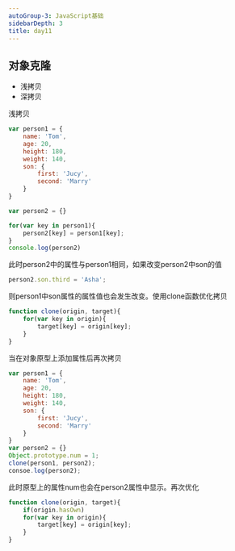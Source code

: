 ```yaml
---
autoGroup-3: JavaScript基础
sidebarDepth: 3
title: day11
---
```


## 对象克隆
- 浅拷贝
- 深拷贝
  
浅拷贝
```js
var person1 = {
    name: 'Tom',
    age: 20,
    height: 180,
    weight: 140,
    son: {
        first: 'Jucy',
        second: 'Marry'
    }
}

var person2 = {}

for(var key in person1){
    person2[key] = person1[key];
}
console.log(person2)
```
此时person2中的属性与person1相同，如果改变person2中son的值
```js
person2.son.third = 'Asha';
```
则person1中son属性的属性值也会发生改变。使用clone函数优化拷贝
```js
function clone(origin, target){
    for(var key in origin){
        target[key] = origin[key];
    }
}
```
当在对象原型上添加属性后再次拷贝
```js
var person1 = {
    name: 'Tom',
    age: 20,
    height: 180,
    weight: 140,
    son: {
        first: 'Jucy',
        second: 'Marry'
    }
}
var person2 = {}
Object.prototype.num = 1;
clone(person1, person2);
consoe.log(person2);
```
此时原型上的属性num也会在person2属性中显示。再次优化
```js
function clone(origin, target){
    if(origin.hasOwn)
    for(var key in origin){
        target[key] = origin[key];
    }
}
```
